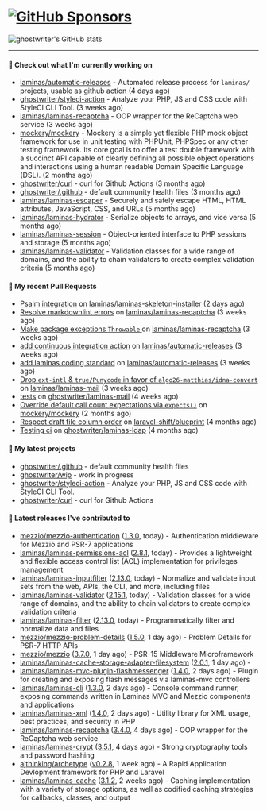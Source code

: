 # [![GitHub Sponsors](https://img.shields.io/github/sponsors/ghostwriter?label=Sponsors&style=flat-square&logo=GitHub%20Sponsors)](https://github.com/sponsors/ghostwriter)

![ghostwriter's GitHub stats](https://github-readme-stats.vercel.app/api?username=ghostwriter&show_icons=true&count_private=true&hide_title=true&hide_rank=true&icon_color=333)

---
#### 👷 Check out what I'm currently working on

- [laminas/automatic-releases](https://github.com/laminas/automatic-releases) - Automated release process for `laminas/` projects, usable as github action (4 days ago)
- [ghostwriter/styleci-action](https://github.com/ghostwriter/styleci-action) - Analyze your PHP, JS and CSS code with StyleCI CLI Tool. (3 weeks ago)
- [laminas/laminas-recaptcha](https://github.com/laminas/laminas-recaptcha) - OOP wrapper for the ReCaptcha web service (3 weeks ago)
- [mockery/mockery](https://github.com/mockery/mockery) - Mockery is a simple yet flexible PHP mock object framework for use in unit testing with PHPUnit, PHPSpec or any other testing framework. Its core goal is to offer a test double framework with a succinct API capable of clearly defining all possible object operations and interactions using a human readable Domain Specific Language (DSL). (2 months ago)
- [ghostwriter/curl](https://github.com/ghostwriter/curl) - curl for Github Actions (3 months ago)
- [ghostwriter/.github](https://github.com/ghostwriter/.github) - default community health files (3 months ago)
- [laminas/laminas-escaper](https://github.com/laminas/laminas-escaper) - Securely and safely escape HTML, HTML attributes, JavaScript, CSS, and URLs (5 months ago)
- [laminas/laminas-hydrator](https://github.com/laminas/laminas-hydrator) - Serialize objects to arrays, and vice versa (5 months ago)
- [laminas/laminas-session](https://github.com/laminas/laminas-session) - Object-oriented interface to PHP sessions and storage (5 months ago)
- [laminas/laminas-validator](https://github.com/laminas/laminas-validator) - Validation classes for a wide range of domains, and the ability to chain validators to create complex validation criteria (5 months ago)

#### 🔨 My recent Pull Requests

- [Psalm integration](https://github.com/laminas/laminas-skeleton-installer/pull/24) on [laminas/laminas-skeleton-installer](https://github.com/laminas/laminas-skeleton-installer) (2 days ago)
- [Resolve markdownlint errors](https://github.com/laminas/laminas-recaptcha/pull/14) on [laminas/laminas-recaptcha](https://github.com/laminas/laminas-recaptcha) (3 weeks ago)
- [Make package exceptions `Throwable` ](https://github.com/laminas/laminas-recaptcha/pull/13) on [laminas/laminas-recaptcha](https://github.com/laminas/laminas-recaptcha) (3 weeks ago)
- [add continuous integration action](https://github.com/laminas/automatic-releases/pull/172) on [laminas/automatic-releases](https://github.com/laminas/automatic-releases) (3 weeks ago)
- [add laminas coding standard](https://github.com/laminas/automatic-releases/pull/171) on [laminas/automatic-releases](https://github.com/laminas/automatic-releases) (3 weeks ago)
- [Drop `ext-intl` &amp; `true/Punycode` in favor of `algo26-matthias/idna-convert`](https://github.com/laminas/laminas-mail/pull/176) on [laminas/laminas-mail](https://github.com/laminas/laminas-mail) (3 weeks ago)
- [tests](https://github.com/ghostwriter/laminas-mail/pull/1) on [ghostwriter/laminas-mail](https://github.com/ghostwriter/laminas-mail) (4 weeks ago)
- [Override default call count expectations via `expects()`](https://github.com/mockery/mockery/pull/1146) on [mockery/mockery](https://github.com/mockery/mockery) (2 months ago)
- [Respect draft file column order](https://github.com/laravel-shift/blueprint/pull/487) on [laravel-shift/blueprint](https://github.com/laravel-shift/blueprint) (4 months ago)
- [Testing ci](https://github.com/ghostwriter/laminas-ldap/pull/1) on [ghostwriter/laminas-ldap](https://github.com/ghostwriter/laminas-ldap) (4 months ago)

#### 🌱 My latest projects

- [ghostwriter/.github](https://github.com/ghostwriter/.github) - default community health files
- [ghostwriter/wip](https://github.com/ghostwriter/wip) - work in progress
- [ghostwriter/styleci-action](https://github.com/ghostwriter/styleci-action) - Analyze your PHP, JS and CSS code with StyleCI CLI Tool.
- [ghostwriter/curl](https://github.com/ghostwriter/curl) - curl for Github Actions

#### 🔭 Latest releases I've contributed to

- [mezzio/mezzio-authentication](https://github.com/mezzio/mezzio-authentication) ([1.3.0](https://github.com/mezzio/mezzio-authentication/releases/tag/1.3.0), today) - Authentication middleware for Mezzio and PSR-7 applications
- [laminas/laminas-permissions-acl](https://github.com/laminas/laminas-permissions-acl) ([2.8.1](https://github.com/laminas/laminas-permissions-acl/releases/tag/2.8.1), today) - Provides a lightweight and flexible access control list (ACL) implementation for privileges management
- [laminas/laminas-inputfilter](https://github.com/laminas/laminas-inputfilter) ([2.13.0](https://github.com/laminas/laminas-inputfilter/releases/tag/2.13.0), today) - Normalize and validate input sets from the web, APIs, the CLI, and more, including files
- [laminas/laminas-validator](https://github.com/laminas/laminas-validator) ([2.15.1](https://github.com/laminas/laminas-validator/releases/tag/2.15.1), today) - Validation classes for a wide range of domains, and the ability to chain validators to create complex validation criteria
- [laminas/laminas-filter](https://github.com/laminas/laminas-filter) ([2.13.0](https://github.com/laminas/laminas-filter/releases/tag/2.13.0), today) - Programmatically filter and normalize data and files
- [mezzio/mezzio-problem-details](https://github.com/mezzio/mezzio-problem-details) ([1.5.0](https://github.com/mezzio/mezzio-problem-details/releases/tag/1.5.0), 1 day ago) - Problem Details for PSR-7 HTTP APIs
- [mezzio/mezzio](https://github.com/mezzio/mezzio) ([3.7.0](https://github.com/mezzio/mezzio/releases/tag/3.7.0), 1 day ago) - PSR-15 Middleware Microframework
- [laminas/laminas-cache-storage-adapter-filesystem](https://github.com/laminas/laminas-cache-storage-adapter-filesystem) ([2.0.1](https://github.com/laminas/laminas-cache-storage-adapter-filesystem/releases/tag/2.0.1), 1 day ago) - 
- [laminas/laminas-mvc-plugin-flashmessenger](https://github.com/laminas/laminas-mvc-plugin-flashmessenger) ([1.4.0](https://github.com/laminas/laminas-mvc-plugin-flashmessenger/releases/tag/1.4.0), 2 days ago) - Plugin for creating and exposing flash messages via laminas-mvc controllers
- [laminas/laminas-cli](https://github.com/laminas/laminas-cli) ([1.3.0](https://github.com/laminas/laminas-cli/releases/tag/1.3.0), 2 days ago) - Console command runner, exposing commands written in Laminas MVC and Mezzio components and applications
- [laminas/laminas-xml](https://github.com/laminas/laminas-xml) ([1.4.0](https://github.com/laminas/laminas-xml/releases/tag/1.4.0), 2 days ago) - Utility library for XML usage, best practices, and security in PHP
- [laminas/laminas-recaptcha](https://github.com/laminas/laminas-recaptcha) ([3.4.0](https://github.com/laminas/laminas-recaptcha/releases/tag/3.4.0), 4 days ago) - OOP wrapper for the ReCaptcha web service
- [laminas/laminas-crypt](https://github.com/laminas/laminas-crypt) ([3.5.1](https://github.com/laminas/laminas-crypt/releases/tag/3.5.1), 4 days ago) - Strong cryptography tools and password hashing
- [ajthinking/archetype](https://github.com/ajthinking/archetype) ([v0.2.8](https://github.com/ajthinking/archetype/releases/tag/v0.2.8), 1 week ago) - A Rapid Application Devlopment framework for PHP and Laravel
- [laminas/laminas-cache](https://github.com/laminas/laminas-cache) ([3.1.2](https://github.com/laminas/laminas-cache/releases/tag/3.1.2), 2 weeks ago) - Caching implementation with a variety of storage options, as well as codified caching strategies for callbacks, classes, and output
